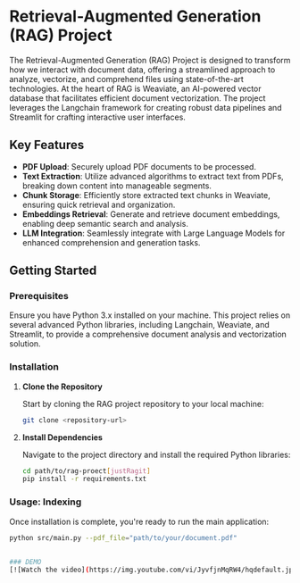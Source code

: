 # Retrieval-Augmented Generation (RAG) Project

The Retrieval-Augmented Generation (RAG) Project is designed to transform how we interact with document data, offering a streamlined approach to analyze, vectorize, and comprehend files using state-of-the-art technologies. At the heart of RAG is Weaviate, an AI-powered vector database that facilitates efficient document vectorization. The project leverages the Langchain framework for creating robust data pipelines and Streamlit for crafting interactive user interfaces.


## Key Features

- **PDF Upload**: Securely upload PDF documents to be processed.
- **Text Extraction**: Utilize advanced algorithms to extract text from PDFs, breaking down content into manageable segments.
- **Chunk Storage**: Efficiently store extracted text chunks in Weaviate, ensuring quick retrieval and organization.
- **Embeddings Retrieval**: Generate and retrieve document embeddings, enabling deep semantic search and analysis.
- **LLM Integration**: Seamlessly integrate with Large Language Models for enhanced comprehension and generation tasks.

## Getting Started

### Prerequisites

Ensure you have Python 3.x installed on your machine. This project relies on several advanced Python libraries, including Langchain, Weaviate, and Streamlit, to provide a comprehensive document analysis and vectorization solution.

### Installation

1. **Clone the Repository**

    Start by cloning the RAG project repository to your local machine:

    ```bash
    git clone <repository-url>
    ```

2. **Install Dependencies**

    Navigate to the project directory and install the required Python libraries:

    ```bash
    cd path/to/rag-proect[justRagit]
    pip install -r requirements.txt
    ```

### Usage: Indexing

Once installation is complete, you're ready to run the main application:

```bash
python src/main.py --pdf_file="path/to/your/document.pdf"


### DEMO
[![Watch the video](https://img.youtube.com/vi/JyvfjnMqRW4/hqdefault.jpg)](https://www.youtube.com/watch?v=JyvfjnMqRW4)

